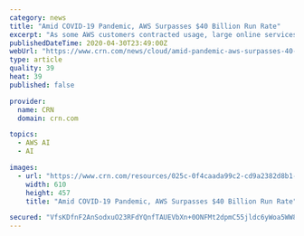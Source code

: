 ```yaml
---
category: news
title: "Amid COVID-19 Pandemic, AWS Surpasses $40 Billion Run Rate"
excerpt: "As some AWS customers contracted usage, large online services providers propelled the industry's leading cloud past a $40 billion run rate"
publishedDateTime: 2020-04-30T23:49:00Z
webUrl: "https://www.crn.com/news/cloud/amid-pandemic-aws-surpasses-40-billion-run-rate"
type: article
quality: 39
heat: 39
published: false

provider:
  name: CRN
  domain: crn.com

topics:
  - AWS AI
  - AI

images:
  - url: "https://www.crn.com/resources/025c-0f4caada99c2-cd9a2382d8b1-1000/aws-booth.jpg"
    width: 610
    height: 457
    title: "Amid COVID-19 Pandemic, AWS Surpasses $40 Billion Run Rate"

secured: "VfsKDfnF2AnSodxuO23RFdYQnfTAUEVbXn+0ONFMt2dpmC55jldc6yWoa5WW83zab5gV/l+aaZlWV+OmZfWVNOS9hm6iZ7R2LOUwfUeAFQULKDeeFz3U9pigE2xjrv3KbEQXv2pmXLDaR46aLRRNfthA6onq+FIziYHesQu2lTUphXUkohSzaLGwUUiH99Ix3dCr98aD4AXqh0QQEvU/0RXI45le7bDW2aoIGKcLzSC/pGDKhpjb/KV8Lo3lnJHnmRAF9tv+W0LTorBkCpGIDsJkscLdWP055VVQVF5rAiCMIj6LN8Rj95uQVEzrMV3U;bIAakbpu3pYCAN61GGD+lw=="
---
```



